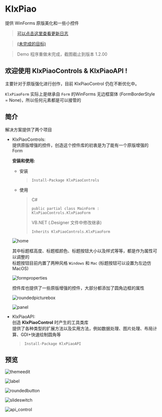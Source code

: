# KlxPiao

提供 WinForms 原版美化和一些小控件

> [可以点击这里查看更新日志](/CHANGELOG.md)

> [(未完成的目标)](/TARGET.md)

> Demo 程序重做未完成，截图截止到版本 1.2.00

## 欢迎使用 KlxPiaoControls & KlxPiaoAPI !

主要针对于原版强化进行创作，目前 KlxPiaoControl 仍在不断优化中。

```KlxPiaoForm``` 实际上是继承自 ```Form``` 的WinForms 无边框窗体 (FormBorderStyle = None)，所以任何元素都是可以接管的

## 简介


解决方案提供了两个项目
- KlxPiaoControls:<br>
  提供原版增强的控件，创造这个控件库的初衷是为了能有一个原版增强的 Form<br>

  **安装和使用:** <br>
  - 安装
	> ```
	> Install-Package KlxPiaoControls
	> ```
  - 使用
    > 
    > C#
    > ```
    > public partial class MainForm : KlxPiaoControls.KlxPiaoForm
    > ```
    > VB.NET (.Designer 文件中修改继承)
    > ```
    > Inherits KlxPiaoControls.KlxPiaoForm
    > ```
  
  ![home](screenshot/home.png)

  其中标题框高度、标题框颜色、标题按钮大小以及样式等等，都是作为属性可以调整的<br>
  标题按钮目前内置了两种风格 ```Windows``` 和 ```Mac``` (标题按钮可以设置为左边仿 MacOS)

  ![formproperties](screenshot/formproperties.png)

  控件库也提供了一些原版增强的控件，大部分都添加了圆角边框的属性

  ![roundedpicturebox](screenshot/roundedpicturebox.png)

  ![panel](screenshot/panel.png)

- KlxPiaoAPI:<br>
  创造 **KlxPiaoControl** 时产生的工具类库<br>
  提供了各种类型的扩展方法以及实用方法，例如数据处理、图片处理、布局计算、GDI+快速绘制圆角等
   
    > ```
    > Install-Package KlxPiaoAPI
    > ```

## 预览

![themeedit](screenshot/themeedit.png)

![label](screenshot/label.png)

![roundedbutton](screenshot/roundedbutton.png)

![slideswitch](screenshot/slideswitch.png)

![api_control](screenshot/api_control.png)